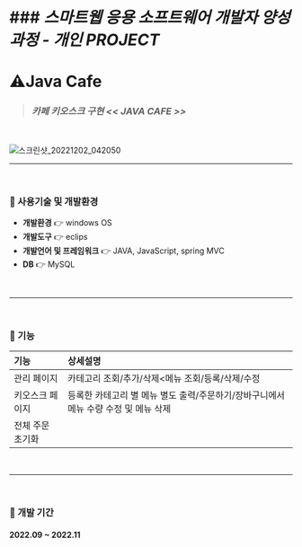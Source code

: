 # ### *스마트웹 응용 소프트웨어 개발자 양성 과정 - 개인 PROJECT*

# ⚠️Java Cafe
> ### *카페 키오스크 구현 << JAVA CAFE >>*
</br>

![스크린샷_20221202_042050](https://user-images.githubusercontent.com/95620922/209083278-6ec8ce2a-8b1b-442d-80a1-59f1ec056da7.png)
</br>

------
</br>

### 📌&nbsp;사용기술 및 개발환경  
* **개발환경** 👉 windows OS
* **개발도구** 👉 eclips
* **개발언어 및 프레임워크** 👉 JAVA, JavaScript, spring MVC
* **DB** 👉 MySQL

</br>

------
</br>

### 📌&nbsp;기능  



|기능|상세설명|
|:---|:---|
|관리 페이지|카테고리 조회/추가/삭제<메뉴 조회/등록/삭제/수정|
|키오스크 페이지|등록한 카테고리 별 메뉴 별도 출력/주문하기/장바구니에서 메뉴 수량 수정 및 메뉴 삭제
전체 주문 초기화||

</br>

------
</br>

### 📌&nbsp;개발 기간  

#### 2022.09 ~ 2022.11
